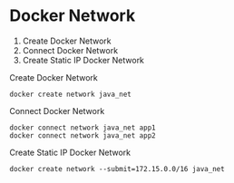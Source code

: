 # Docker Network

1. Create Docker Network
2. Connect Docker Network
3. Create Static IP Docker Network

Create Docker Network

```
docker create network java_net
```

Connect Docker Network

```
docker connect network java_net app1
docker connect network java_net app2
```

Create Static IP Docker Network

```
docker create network --submit=172.15.0.0/16 java_net

```




